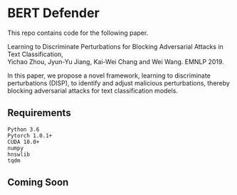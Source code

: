 # BERT Defender

This repo contains code for the following paper.

Learning to Discriminate Perturbations for Blocking Adversarial Attacks in Text Classification, <br> 
Yichao Zhou, Jyun-Yu Jiang, Kai-Wei Chang and Wei Wang. EMNLP 2019.

In this paper, we propose a novel framework, learning to discriminate perturbations (DISP), to identify and adjust malicious perturbations, thereby blocking adversarial attacks for text classification models.

## Requirements
```
Python 3.6
Pytorch 1.0.1+
CUDA 10.0+
numpy
hnswlib
tqdm
```

## Coming Soon


